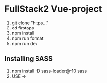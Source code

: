# FullStack2 Vue-project

1. git clone "https..."
2. cd  firstapp
3. npm install
4. npm run format
4. npm run dev
  

## Installing SASS
1. npm install -D sass-loader@^10 sass 
2. USE ->  **<style lang='scss' coped>**
3.  module.exports = {
        css: {
            loaderOptions: {
            sass: { data: `@import "@/styles/_variables.scss";` }
            }
        }
    };
    **Use this inside vue.config.js file**

<!-- 
FOR vite.config.js

    export default defineConfig({
        ...
            css: {
                preprocessorOptions: {
                scss: {
                    additionalData: `
                    @import "./src/styles/_variables.scss";
                    `
                }
            }
        }
    }) 
-->

## Install vuex
1. npm install --save vuex@next
2. Initialize store in main.js
   ```
    ...
    import { createStore } from 'vuex'
    const store = createStore({
        state () {
            return {
                count: 0
            }
        },
        mutations: {
            increment (state) {
                state.count++
            }
        }
    })
    createApp(App).use(store).mount('#app')
   ```

